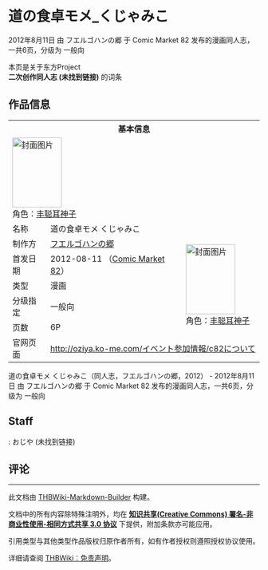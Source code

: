 # 道の食卓モメ_くじゃみこ

<!-- source html: G:\repos\THBWiki-Markdown-Builder\THBWikiMarkdown\Temp\main\5\59\ns0%3A%E9%81%93%E3%81%AE%E9%A3%9F%E5%8D%93%E3%83%A2%E3%83%A1_%E3%81%8F%E3%81%98%E3%82%83%E3%81%BF%E3%81%93.html -->

2012年8月11日 由 フエルゴハンの郷 于 Comic Market 82 发布的漫画同人志，一共6页，分级为 一般向

本页是关于东方Project  
 **二次创作同人志 (未找到链接)** 的词条
## 作品信息

<table><tbody><tr><th colspan="3">基本信息</th></tr><tr><td class="cover-artwork-mobile" colspan="2"><a href="./文件-道の食卓モメ_くじゃみこ封面.jpg.md" class="image" title="封面图片"><img alt="封面图片" src="https://upload.thwiki.cc/thumb/3/33/%E9%81%93%E3%81%AE%E9%A3%9F%E5%8D%93%E3%83%A2%E3%83%A1_%E3%81%8F%E3%81%98%E3%82%83%E3%81%BF%E3%81%93%E5%B0%81%E9%9D%A2.jpg/99px-%E9%81%93%E3%81%AE%E9%A3%9F%E5%8D%93%E3%83%A2%E3%83%A1_%E3%81%8F%E3%81%98%E3%82%83%E3%81%BF%E3%81%93%E5%B0%81%E9%9D%A2.jpg" decoding="async" loading="lazy" width="99" height="140" srcset="https://upload.thwiki.cc/thumb/3/33/%E9%81%93%E3%81%AE%E9%A3%9F%E5%8D%93%E3%83%A2%E3%83%A1_%E3%81%8F%E3%81%98%E3%82%83%E3%81%BF%E3%81%93%E5%B0%81%E9%9D%A2.jpg/148px-%E9%81%93%E3%81%AE%E9%A3%9F%E5%8D%93%E3%83%A2%E3%83%A1_%E3%81%8F%E3%81%98%E3%82%83%E3%81%BF%E3%81%93%E5%B0%81%E9%9D%A2.jpg 1.5x, https://upload.thwiki.cc/thumb/3/33/%E9%81%93%E3%81%AE%E9%A3%9F%E5%8D%93%E3%83%A2%E3%83%A1_%E3%81%8F%E3%81%98%E3%82%83%E3%81%BF%E3%81%93%E5%B0%81%E9%9D%A2.jpg/198px-%E9%81%93%E3%81%AE%E9%A3%9F%E5%8D%93%E3%83%A2%E3%83%A1_%E3%81%8F%E3%81%98%E3%82%83%E3%81%BF%E3%81%93%E5%B0%81%E9%9D%A2.jpg 2x" data-file-width="283" data-file-height="400"></a><div class="cover-char">角色：<a href="./丰聪耳神子.md" title="丰聪耳神子">丰聪耳神子</a></div></td>
</tr><tr><td class="label">名称</td><td colspan="2"> 道の食卓モメ くじゃみこ </td></tr><tr><td class="label">制作方</td><td><a href="./フエルゴハンの郷.md" title="フエルゴハンの郷">フエルゴハンの郷</a></td><td class="cover-artwork" rowspan="5" style="min-width:140px;"><a href="./文件-道の食卓モメ_くじゃみこ封面.jpg.md" class="image" title="封面图片"><img alt="封面图片" src="https://upload.thwiki.cc/thumb/3/33/%E9%81%93%E3%81%AE%E9%A3%9F%E5%8D%93%E3%83%A2%E3%83%A1_%E3%81%8F%E3%81%98%E3%82%83%E3%81%BF%E3%81%93%E5%B0%81%E9%9D%A2.jpg/99px-%E9%81%93%E3%81%AE%E9%A3%9F%E5%8D%93%E3%83%A2%E3%83%A1_%E3%81%8F%E3%81%98%E3%82%83%E3%81%BF%E3%81%93%E5%B0%81%E9%9D%A2.jpg" decoding="async" loading="lazy" width="99" height="140" srcset="https://upload.thwiki.cc/thumb/3/33/%E9%81%93%E3%81%AE%E9%A3%9F%E5%8D%93%E3%83%A2%E3%83%A1_%E3%81%8F%E3%81%98%E3%82%83%E3%81%BF%E3%81%93%E5%B0%81%E9%9D%A2.jpg/148px-%E9%81%93%E3%81%AE%E9%A3%9F%E5%8D%93%E3%83%A2%E3%83%A1_%E3%81%8F%E3%81%98%E3%82%83%E3%81%BF%E3%81%93%E5%B0%81%E9%9D%A2.jpg 1.5x, https://upload.thwiki.cc/thumb/3/33/%E9%81%93%E3%81%AE%E9%A3%9F%E5%8D%93%E3%83%A2%E3%83%A1_%E3%81%8F%E3%81%98%E3%82%83%E3%81%BF%E3%81%93%E5%B0%81%E9%9D%A2.jpg/198px-%E9%81%93%E3%81%AE%E9%A3%9F%E5%8D%93%E3%83%A2%E3%83%A1_%E3%81%8F%E3%81%98%E3%82%83%E3%81%BF%E3%81%93%E5%B0%81%E9%9D%A2.jpg 2x" data-file-width="283" data-file-height="400"></a><div class="cover-char">角色：<a href="./丰聪耳神子.md" title="丰聪耳神子">丰聪耳神子</a></div></td>
</tr><tr><td class="label">首发日期</td><td>2012-08-11&#160;（<a href="/展会作品列表?e=Comic+Market%2382">Comic Market 82</a>）</td></tr><tr><td class="label">类型</td><td>漫画</td></tr><tr><td class="label">分级指定</td><td>一般向</td></tr><tr><td class="label">页数</td><td>6P</td></tr>
<tr><td class="label">官网页面</td><td colspan="2"><a rel="nofollow" class="external free" href="http://oziya.ko-me.com/イベント参加情報/c82について">http://oziya.ko-me.com/イベント参加情報/c82について</a></td></tr></tbody></table>

道の食卓モメ くじゃみこ（同人志，フエルゴハンの郷，2012） - 2012年8月11日 由 フエルゴハンの郷 于 Comic Market 82 发布的漫画同人志，一共6页，分级为 一般向
## Staff
: おじや (未找到链接)

## 评论




---

此文档由 [THBWiki-Markdown-Builder](https://github.com/Delsin-Yu/THBWiki-Markdown-Builder) 构建。

文档中的所有内容除特殊注明外，均在 [**知识共享(Creative Commons) 署名-非商业性使用-相同方式共享 3.0 协议**](https://creativecommons.org/licenses/by-sa/3.0/deed.zh-hans) 下提供，附加条款亦可能应用。

引用类型与其他类型作品版权归原作者所有，如有作者授权则遵照授权协议使用。

详细请查阅 [THBWiki：免责声明](https://thbwiki.cc/THBWiki:%E5%85%8D%E8%B4%A3%E5%A3%B0%E6%98%8E)。


